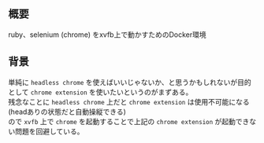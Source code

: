 概要
----
ruby、selenium (chrome) をxvfb上で動かすためのDocker環境

背景
----
単純に `headless chrome` を使えばいいじゃないか、と思うかもしれないが目的として `chrome extension` を使いたいというのがまずある。  
残念なことに `headless chrome` 上だと `chrome extension` は使用不可能になる (headありの状態だと自動操縦できる)  
ので `xvfb` 上で `chrome` を起動することで上記の `chrome extension` が起動できない問題を回避している。
